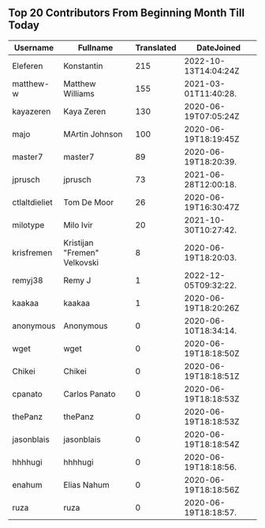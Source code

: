 ## Top 20 Contributors From Beginning Month Till Today ##
|Username|Fullname|Translated|DateJoined|
|--------|--------|----------|----------|
|Eleferen|Konstantin|215|2022-10-13T14:04:24Z|
|matthew-w|Matthew Williams|155|2021-03-01T11:40:28.|
|kayazeren|Kaya Zeren|130|2020-06-19T07:05:24Z|
|majo|MArtin Johnson|100|2020-06-19T18:19:45Z|
|master7|master7|89|2020-06-19T18:20:39.|
|jprusch|jprusch|73|2021-06-28T12:00:18.|
|ctlaltdieliet|Tom De Moor|26|2020-06-19T16:30:47Z|
|milotype|Milo Ivir|20|2021-10-30T10:27:42.|
|krisfremen|Kristijan "Fremen" Velkovski|8|2020-06-19T18:20:03.|
|remyj38|Remy J|1|2022-12-05T09:32:22.|
|kaakaa|kaakaa|1|2020-06-19T18:20:26Z|
|anonymous|Anonymous|0|2020-06-10T18:34:14.|
|wget|wget|0|2020-06-19T18:18:50Z|
|Chikei|Chikei|0|2020-06-19T18:18:51Z|
|cpanato|Carlos Panato|0|2020-06-19T18:18:53Z|
|thePanz|thePanz|0|2020-06-19T18:18:53Z|
|jasonblais|jasonblais|0|2020-06-19T18:18:54Z|
|hhhhugi|hhhhugi|0|2020-06-19T18:18:56.|
|enahum|Elias  Nahum|0|2020-06-19T18:18:56Z|
|ruza|ruza|0|2020-06-19T18:18:57.|
